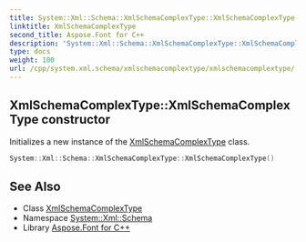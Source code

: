 ```yaml
---
title: System::Xml::Schema::XmlSchemaComplexType::XmlSchemaComplexType constructor
linktitle: XmlSchemaComplexType
second_title: Aspose.Font for C++
description: 'System::Xml::Schema::XmlSchemaComplexType::XmlSchemaComplexType constructor. Initializes a new instance of the XmlSchemaComplexType class in C++.'
type: docs
weight: 100
url: /cpp/system.xml.schema/xmlschemacomplextype/xmlschemacomplextype/
---
```

## XmlSchemaComplexType::XmlSchemaComplexType constructor


Initializes a new instance of the [XmlSchemaComplexType](../) class.

```cpp
System::Xml::Schema::XmlSchemaComplexType::XmlSchemaComplexType()
```

## See Also

* Class [XmlSchemaComplexType](../)
* Namespace [System::Xml::Schema](../../)
* Library [Aspose.Font for C++](../../../)
